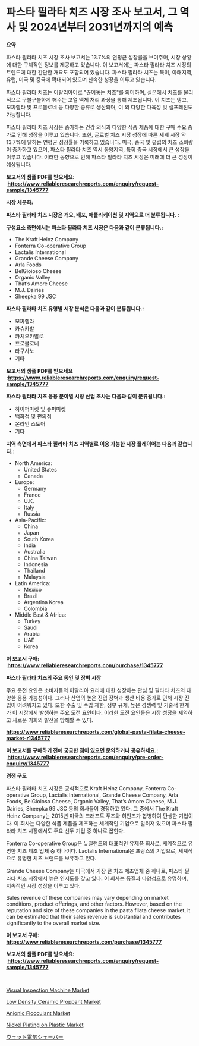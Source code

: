 <p><h1>파스타 필라타 치즈 시장 조사 보고서, 그 역사 및 2024년부터 2031년까지의 예측</h1></p><p><strong>요약</strong></p>
<p><p>파스타 필라타 치즈 시장 조사 보고서는 13.7%의 연평균 성장률을 보여주며, 시장 상황에 대한 구체적인 정보를 제공하고 있습니다. 이 보고서에는 파스타 필라타 치즈 시장의 트렌드에 대한 간단한 개요도 포함되어 있습니다. 파스타 필라타 치즈는 북미, 아태지역, 유럽, 미국 및 중국에 확대되어 있으며 신속한 성장을 이루고 있습니다. </p><p>파스타 필라타 치즈는 이탈리아어로 "끊어놓는 치즈"를 의미하며, 실온에서 치즈를 물리적으로 구불구불하게 해주는 고열 액체 처리 과정을 통해 제조됩니다. 이 치즈는 탱고, 모짜렐라 및 프로볼로네 등 다양한 종류로 생산되며, 이 외 다양한 다육성 및 셀프레진도 가능합니다.</p><p>파스타 필라타 치즈 시장은 증가하는 건강 의식과 다양한 식품 제품에 대한 구매 수요 증가로 인해 성장을 이루고 있습니다. 또한, 글로벌 치즈 시장 성장에 따른 세계 시장 약 13.7%에 달하는 연평균 성장률을 기록하고 있습니다. 미국, 중국 및 유럽의 치즈 소비량이 증가하고 있으며, 파스타 필라타 치즈 역시 동양지역, 특히 중국 시장에서 큰 성장을 이루고 있습니다. 이러한 동향으로 인해 파스타 필라타 치즈 시장은 미래에 더 큰 성장이 예상됩니다.</p></p>
<p><strong>보고서의 샘플 PDF를 받으세요: &nbsp;<a href="https://www.reliableresearchreports.com/enquiry/request-sample/1345777">https://www.reliableresearchreports.com/enquiry/request-sample/1345777</a></strong></p>
<p><strong>시장 세분화:</strong></p>
<p><strong> 파스타 필라타 치즈 시장은 개요, 배포, 애플리케이션 및 지역으로 더 분류됩니다. :</strong></p>
<p><strong>구성요소 측면에서는 파스타 필라타 치즈 시장은 다음과 같이 분류됩니다.:</strong></p>
<p><ul><li>The Kraft Heinz Company</li><li>Fonterra Co-operative Group</li><li>Lactalis International</li><li>Grande Cheese Company</li><li>Arla Foods</li><li>BelGioioso Cheese</li><li>Organic Valley</li><li>That’s Amore Cheese</li><li>M.J. Dairies</li><li>Sheepka 99 JSC</li></ul></p>
<p><strong> 파스타 필라타 치즈 유형별 시장 분석은 다음과 같이 분류됩니다.:</strong></p>
<p><ul><li>모짜렐라</li><li>카슈카발</li><li>카치오카발로</li><li>프로볼로네</li><li>라구사노</li><li>기타</li></ul></p>
<p><strong>보고서의 샘플 PDF를 받으세요 :<a href="https://www.reliableresearchreports.com/enquiry/request-sample/1345777">https://www.reliableresearchreports.com/enquiry/request-sample/1345777</a></strong></p>
<p><strong> 파스타 필라타 치즈 응용 분야별 시장 산업 조사는 다음과 같이 분류됩니다.:</strong></p>
<p><ul><li>하이퍼마켓 및 슈퍼마켓</li><li>백화점 및 편의점</li><li>온라인 스토어</li><li>기타</li></ul></p>
<p><strong>지역 측면에서 파스타 필라타 치즈 지역별로 이용 가능한 시장 플레이어는 다음과 같습니다.:</strong></p>
<p><ul>
    <li>
        North America:
        <ul>
            <li>United States</li>
            <li>Canada</li>
        </ul>
    </li>
    <li>
        Europe:
        <ul>
            <li>Germany</li>
            <li>France</li>
            <li>U.K.</li>
            <li>Italy</li>
            <li>Russia</li>
        </ul>
    </li>
    <li>
        Asia-Pacific:
        <ul>
            <li>China</li>
            <li>Japan</li>
            <li>South Korea</li>
            <li>India</li>
            <li>Australia</li>
            <li>China Taiwan</li>
            <li>Indonesia</li>
            <li>Thailand</li>
            <li>Malaysia</li>
        </ul>
    </li>
    <li>
        Latin America:
        <ul>
            <li>Mexico</li>
            <li>Brazil</li>
            <li>Argentina Korea</li>
            <li>Colombia</li>
        </ul>
    </li>
    <li>
        Middle East & Africa:
        <ul>
            <li>Turkey</li>
            <li>Saudi</li>
            <li>Arabia</li>
            <li>UAE</li>
            <li>Korea</li>
        </ul>
    </li>
    </ul></p>
<p><strong>이 보고서 구매: &nbsp;<a href="https://www.reliableresearchreports.com/purchase/1345777">https://www.reliableresearchreports.com/purchase/1345777</a></strong></p>
<p><strong>파스타 필라타 치즈의 주요 동인 및 장벽 시장</strong></p>
<p><p>주요 운전 요인은 소비자들의 이탈리아 요리에 대한 성장하는 관심 및 필타타 치즈의 다양한 응용 가능성이다. 그러나 산업의 높은 진입 장벽과 생산 비용 증가로 인해 시장 진입이 어려워지고 있다. 또한 수출 및 수입 제한, 정부 규제, 높은 경쟁력 및 기술적 한계가 이 시장에서 발생하는 주요 도전 요인이다. 이러한 도전 요인들은 시장 성장을 제약하고 새로운 기회의 발전을 방해할 수 있다.</p></p>
<p><strong><a href="https://www.reliableresearchreports.com/global-pasta-filata-cheese-market-r1345777">https://www.reliableresearchreports.com/global-pasta-filata-cheese-market-r1345777</a></strong></p>
<p><strong>이 보고서를 구매하기 전에 궁금한 점이 있으면 문의하거나 공유하세요.: &nbsp;<a href="https://www.reliableresearchreports.com/enquiry/pre-order-enquiry/1345777">https://www.reliableresearchreports.com/enquiry/pre-order-enquiry/1345777</a></strong></p>
<p><strong>경쟁 구도</strong></p>
<p><p>파스타 필라타 치즈 시장은 공식적으로 Kraft Heinz Company, Fonterra Co-operative Group, Lactalis International, Grande Cheese Company, Arla Foods, BelGioioso Cheese, Organic Valley, That’s Amore Cheese, M.J. Dairies, Sheepka 99 JSC 등의 회사들이 경쟁하고 있다. 그 중에서 The Kraft Heinz Company는 2015년 미국의 크래프트 푸즈와 허인즈가 합병하여 탄생한 기업이다. 이 회사는 다양한 식품 제품을 제조하는 세계적인 기업으로 알려져 있으며 파스타 필라타 치즈 시장에서도 주요 선두 기업 중 하나로 꼽힌다.</p><p>Fonterra Co-operative Group은 뉴질랜드의 대표적인 유제품 회사로, 세계적으로 유명한 치즈 제조 업체 중 하나이다. Lactalis International은 프랑스의 기업으로, 세계적으로 유명한 치즈 브랜드를 보유하고 있다.</p><p>Grande Cheese Company는 미국에서 가장 큰 치즈 제조업체 중 하나로, 파스타 필라타 치즈 시장에서 높은 인지도를 갖고 있다. 이 회사는 품질과 다양성으로 유명하며, 지속적인 시장 성장을 이루고 있다.</p><p>Sales revenue of these companies may vary depending on market conditions, product offerings, and other factors. However, based on the reputation and size of these companies in the pasta filata cheese market, it can be estimated that their sales revenue is substantial and contributes significantly to the overall market size.</p></p>
<p><strong>이 보고서 구매: &nbsp; <a href="https://www.reliableresearchreports.com/purchase/1345777">https://www.reliableresearchreports.com/purchase/1345777</a></strong></p>
<p><strong>보고서의 샘플 PDF를 받으세요: &nbsp;<a href="https://www.reliableresearchreports.com/enquiry/request-sample/1345777">https://www.reliableresearchreports.com/enquiry/request-sample/1345777</a></strong><strong></strong></p>
<p>&nbsp;</p>
<p><p><a href="https://github.com/julyju69/Market-Research-Report-List-2/blob/main/visual-inspection-machine-market.md">Visual Inspection Machine Market</a></p><p><a href="https://issuu.com/reportprime-2/docs/low-density-ceramic-proppant-market-size-2030.pptx">Low Density Ceramic Proppant Market</a></p><p><a href="https://issuu.com/reportprime-2/docs/anionic-flocculant-market-size-2030.pptx">Anionic Flocculant Market</a></p><p><a href="https://gentle-editor-9db.notion.site/Nickel-Plating-on-Plastic-Market-Size-Growing-and-Forecasted-for-period-from-2024-2031-and-provide-864b2fa9e20f4a1fa4c4fe84d8f7ddf2">Nickel Plating on Plastic Market</a></p><p><a href="https://github.com/CloydAbbott2023/Market-Research-Report-List-1/blob/main/466663722417.md">ウェット電気シェーバー</a></p></p>